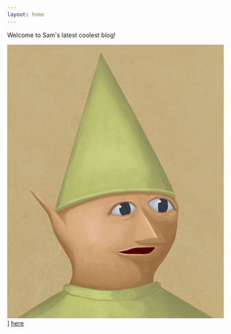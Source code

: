 ```yaml
---
layout: home 
---
```


Welcome to Sam's latest coolest blog!

![Pay tribute to the legendary gnome child](/assets/gnomechild.jpg)
]
[here](freezeen3.github.io/index_rm.html/)
